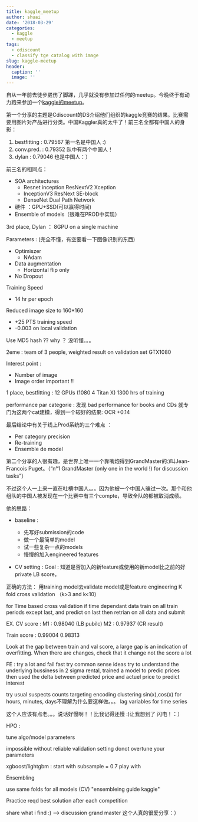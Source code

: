 ```yaml
---
title: kaggle_meetup
author: shuai
date: '2018-03-29'
categories:
  - kaggle
  - meetup
tags:
  - cdiscount
  - classify tge catalog with image
slug: kaggle-meetup
header:
  caption: ''
  image: ''
---
```


自从一年前去徒步崴伤了脚踝，几乎就没有参加过任何的meetup。今晚终于有动力跑来参加一个[kaggle的meetup](https://www.meetup.com/Kaggle-Paris-Meetup/events/247658535/)。

第一个分享的主题是Cdiscount的DS介绍他们组织的kaggle竞赛的结果。比赛需要用图片对产品进行分类。中国Kaggler真的太牛了！前三名全都有中国人的身影：
1. bestfitting : 0.79567 第一名是中国人 :)
2. conv.pred. : 0.79352 队中有两个中国人！
3. dylan : 0.79046 也是中国人：）

前三名的相同点：

* SOA architectures
  * Resnet inception ResNextV2 Xception
  * InceptionV3 ResNext SE-block
  * DenseNet Dual Path Network
* 硬件 ：GPU+SSD(可以赢得时间)
* Ensemble of models（很难在PROD中实现）

3rd place, Dylan ： 8GPU on a single machine

Parameters : (完全不懂，有空要看一下图像识别的东西)
  * Optimiszer
    * NAdam
  * Data augmentation
    * Horizontal flip only
  * No Dropout

Training Speed  
  * 14 hr per epoch
  
Reduced image size to 160*160   
  * +25 PTS training speed  
  * -0.003 on local validation
  
Use MD5 hash ??
why ？ 没听懂。。。


2eme : team of 3 people, weighted result on validation set
GTX1080

Interest point :  
* Number of image
* Image order important !!


1 place, bestfitting :
12 GPUs (1080 4 Titan X)
1300 hrs of training

performance par categorie : 发现 bad performance for books and CDs
就专门为这两个cat建模，得到一个较好的结果: OCR +0.14

最后结论中有关于线上Prod系统的三个难点 ： 
* Per category precision
* Re-training
* Ensemble de model


第二个分享的人很有趣，是世界上唯一一个靠嘴炮得到GrandMaster的:)叫Jean-Francois Puget。（“n°1 GrandMaster (only one in the world !) for discussion tasks”）

不过这个人一上来一直在吐槽中国人。。。因为他被一个中国人骗过一次。那个和他组队的中国人被发现在一个比赛中有三个compte，导致全队的都被取消成绩。



他的思路：

* baseline :
  * 先写好submission的code
  * 做一个最简单的model
  * 试一些复杂一点的models
  * 慢慢的加入engineered features

* CV setting :
Goal : 知道是否加入的新feature或使用的新model比之前的好 private LB score，

正确的方法：
用training model去validate model或是feature engineering
K fold cross validation （k>3 and k<10）

for Time based cross validation if time dependant data
  train on all train periods except last, and predict on last
  then retrian on all data and submit
  
EX. 
CV score : M1 : 0.98040 (LB pubilc)
          M2 : 0.97937 (CR result)

Train score :
0.99004
0.98313

Look at the gap between train and val score, a large gap is an indication of overfitting.
When there are changes, check that it change not the score a lot 

FE :
try a lot and fail fast
try common sense ideas
  try to understand the underlying bussiness
  in 2 sigma rental, trained a model to predic prices then used the delta between predicted price and actuel price to predict interest
  
try usual suspects
  counts
  targeting encoding
  clustering
  sin(x),cos(x) for hours, minutes, days不理解为什么要这样做。。。
  lag variables for time series


这个人应该有点老。。。说话好慢啊！！比我记得还慢 :)让我想到了 闪电！：）


HPO :

tune algo/model parameters

impossible without reliable validation setting
donot overtune your parameters

xgboost/lightgbm :
  start with subsample = 0.7
  play with 
  
  
Ensembling

use same folds for all models (CV)
"ensembleing guide kaggle"

Practice
reqd best solution after each competition


share what i find :) --> discussion grand master
这个人真的很爱分享：）


